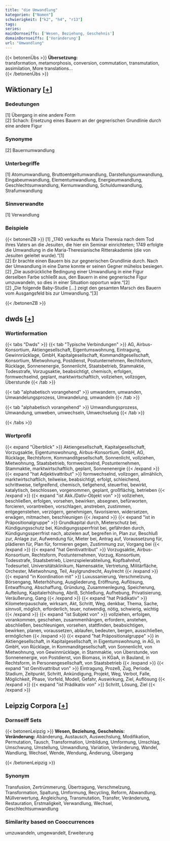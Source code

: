 ```yaml
---
title: "die Umwandlung"
kategorien: ["Nomen"]
schwierigkeit: ["k2", "h4", "r13"]
tags:
series:
mainDornseiffs: ['Wesen, Beziehung, Geschehnis']
domainDornseiffs: ['Veränderung']
url: "Umwandlung"
---
```


{{< betonenÜbs >}}
**Übersetzung:**  
transformation, metamorphosis, conversion, commutation, transmutation, assimilation, More translations...  
{{< /betonenÜbs >}}

## Wiktionary [[+](https://de.wiktionary.org/wiki/Umwandlung)]

### Bedeutungen
[1] Übergang in eine andere Form  
[2] Schach: Ersetzung eines Bauern an der gegnerischen Grundlinie durch eine andere Figur  

### Synonyme
[2] Bauernumwandlung  

### Unterbegriffe
[1] Atomumwandlung, Bruttoentgeltumwandlung, Darstellungsumwandlung, Eingabeumwandlung, Elementumwandlung, Energieumwandlung, Geschlechtsumwandlung, Kernumwandlung, Schuldumwandlung, Strafumwandlung  

### Sinnverwandte
[1] Verwandlung  

### Beispiele
{{< betonenZB >}}
[1] „1740 verkaufte es Maria Theresia nach dem Tod ihres Vaters an die Jesuiten, die hier ein Seminar einrichteten; 1749 erfolgte die Umwandlung in die Maria-Theresianische Ritterakademie (die von Jesuiten geleitet wurde).“[1]  
[2] Er brachte einen Bauern bis zur gegnerischen Grundlinie durch. Nach der Umwandlung in eine Dame konnte er seinen Gegner mühelos besiegen.  
[2] „Die ausdrückliche Bedingung einer Umwandlung in eine Figur derselben Farbe schließt aus, den Bauern in eine gegnerische Figur umzuwandeln, so dies in einer Situation opportun wäre.“[2]  
[2] „Die folgende Baby-Studie […] zeigt den gesamten Marsch des Bauern vom Ausgangsfeld bis zur Umwandlung.“[3]  

{{< /betonenZB >}}


## dwds [[+](https://www.dwds.de/wb/Umwandlung)]

### Wortinformation
{{< tabs "Dwds" >}}
{{< tab "Typische Verbindungen" >}}
AG, Airbus-Konsortium, Aktiengesellschaft, Eigentumswohnung, Eintragung, Gewinnrücklage, GmbH, Kapitalgesellschaft, Kommanditgesellschaft, Konsortium, Mietwohnung, Postdienst, Postunternehmen, Rechtsform, Rücklage, Sonnenenergie, Sonnenlicht, Staatsbetrieb, Stammaktie, Todesstrafe, Vorzugsaktie, beabsichtigt, chemisch, erfolgen, formwechselnd, geplant, marktwirtschaftlich, vollziehen, vollzogen, Überstunde
{{< /tab >}}

{{< tab "alphabetisch vorangehend" >}}
umwandern, umwanden, Umwandelungsprozess, Umwandelung, umwandeln
{{< /tab >}}

{{< tab "alphabetisch vorangehend" >}}
Umwandlungsprozess, Umwandung, umweben, umwechseln, Umwechselung
{{< /tab >}}

{{< /tabs >}}

### Wortprofil
{{< expand "Überblick" >}} Aktiengesellschaft, Kapitalgesellschaft, Vorzugsaktie, Eigentumswohnung, Airbus-Konsortium, GmbH, AG, Rücklage, Rechtsform, Kommanditgesellschaft, Sonnenlicht, vollziehen, Mietwohnung, Staatsbetrieb, formwechselnd, Postunternehmen, Stammaktie, marktwirtschaftlich, geplant, Sonnenenergie {{< /expand >}}
{{< expand "hat Adjektivattribut" >}} formwechselnd, vollzogen, allmählich, marktwirtschaftlich, teilweise, beabsichtigt, erfolgt, schleichend, schrittweise, tiefgreifend, chemisch, tiefgehend, steuerfrei, bewirkt, katalytisch, beschlossen, vorgenommen, geplant, großflächig, betrieben {{< /expand >}}
{{< expand "ist Akk./Dativ-Objekt von" >}} vollziehen, beschließen, erfolgen, vorsehen, bewirken, absegnen, befürworten, forcieren, vorantreiben, vorschlagen, anstreben, zustimmen, entgegenstehen, verzögern, genehmigen, favorisieren, widersetzen, erwägen, mitmachen, beschleunigen {{< /expand >}}
{{< expand "ist in Präpositionalgruppe" >}} Grundkapital durch, Mieterschutz bei, Kündigungsschutz bei, Kündigungssperrfrist bei, gefährden durch, Kündigungssperrfrist nach, abzielen auf, begreifen in, Plan zur, Beschluß zur, Anlage zur, Aufwendung für, Mieter bei, Antrag auf, Voraussetzung für, plädieren für, Plan für, formieren gegen, Zustimmung zur, Vorgang bei {{< /expand >}}
{{< expand "hat Genitivattribut" >}} Vorzugsaktie, Airbus-Konsortium, Rechtsform, Postunternehmen, Vorzug, Konsortium, Todesstrafe, Staatsbetrieb, Lizenzspielerabteilung, Kopfbahnhof, Todesurteil, Universitätsklinikum, Namensaktie, Vertretung, Militärfläche, Orchester, Mietwohnung, Teil, Asylgrundrecht, Asylrecht {{< /expand >}}
{{< expand "in Koordination mit" >}} Luxussanierung, Verschmelzung, Börsengang, Mieterhöhung, Ausgliederung, Eröffnung, Auflösung, Entwaffnung, Abschaffung, Gründung, Zusammenlegung, Speicherung, Aufteilung, Kapitalerhöhung, Abriß, Schließung, Aufhebung, Privatisierung, Veräußerung, Gang {{< /expand >}}
{{< expand "hat Prädikativ" >}} Kilometerpauschale, wirksam, Akt, Schritt, Weg, denkbar, Thema, Sache, sinnvoll, möglich, erforderlich, teuer, notwendig, nötig, schwierig, wichtig {{< /expand >}}
{{< expand "ist Subjekt von" >}} vollziehen, erfolgen, vorankommen, geschehen, zusammenhängen, erfordern, anstehen, abschließen, beschleunigen, vorsehen, stattfinden, beabsichtigen, bewirken, planen, voraussetzen, ablaufen, bedeuten, bergen, ausschließen, ermöglichen {{< /expand >}}
{{< expand "hat Präpositionalgruppe" >}} in Aktiengesellschaft, in Kapitalgesellschaft, in Eigentumswohnung, in AG, in GmbH, von Rücklage, in Kommanditgesellschaft, von Sonnenlicht, von Mietwohnung, von Gewinnrücklage, in Stammaktie, von Überstunde, von Sonnenenergie, von Postdienst, von Biomass, in KGaA, in Bauland, in Rechtsform, in Personengesellschaft, von Staatsbetrieb {{< /expand >}}
{{< expand "ist Genitivattribut von" >}} Eintragung, Prozeß, Zug, Periode, Stadium, Zeitpunkt, Schritt, Ankündigung, Projekt, Weg, Verbot, Falle, Möglichkeit, Phase, Vorfeld, Modell, Gefahr, Auswirkung, Ziel, Auflösung {{< /expand >}}
{{< expand "ist Prädikativ von" >}} Schritt, Lösung, Ziel {{< /expand >}}

## Leipzig Corpora [[+](https://corpora.uni-leipzig.de/en/res?word=Umwandlung&corpusId=deu_newscrawl-public_2018)]

### Dornseiff Sets
{{< betonenLeipzig >}}
**Wesen, Beziehung, Geschehnis:**  
**Veränderung:** Abänderung, Austausch, Auswechslung, Modifikation, Permutation, Tausch, Transformation, Umbildung, Umformung, Umschlag, Umschwung, Umstellung, Umwandlung, Variation, Veränderung, Wandel, Wandlung, Wechsel, Wende, Wendung, Änderung, Übergang  

{{< /betonenLeipzig >}}

### Synonym
Transfusion, Zertrümmerung, Übertragung, Verschmelzung, Transformation, Spaltung, Umformung, Recycling, Reform, Abwandlung, Müllverwertung, Angleichung, Transmutation, Transfer, Veränderung, Restauration, Erstmaligkeit, Verwandlung, Wechsel, Geschlechtsumwandlung


### Similarity based on Cooccurrences
umzuwandeln, umgewandelt, Erweiterung

